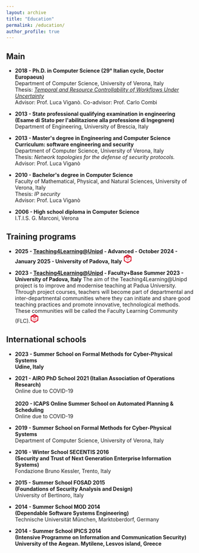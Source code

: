 ```yaml
---
layout: archive
title: "Education"
permalink: /education/
author_profile: true
---
```


## Main

- **2018 - Ph.D. in Computer Science (29° Italian cycle, Doctor Europaeus)**<br/>Department of Computer Science, University of Verona, Italy<br/>Thesis: *[Temporal and Resource Controllability of Workflows Under Uncertainty](https://hdl.handle.net/11562/979769)*<br/>Advisor: Prof. Luca Viganò. Co-advisor: Prof. Carlo Combi

- **2013 - State professional qualifying examination in engineering**<br/>**(Esame di Stato per l'abilitazione alla professione di Ingegnere)**<br/>Department of Engineering, University of Brescia, Italy

- **2013 - Master's degree in Engineering and Computer Science**<br/>**Curriculum: software engineering and security**<br/>Department of Computer Science, University of Verona, Italy<br/>Thesis: *Network topologies for the defense of security protocols.*<br/>Advisor: Prof. Luca Viganò

- **2010 - Bachelor's degree in Computer Science**<br/>Faculty of Mathematical, Physical, and Natural Sciences, University of Verona, Italy<br/>Thesis: *IP security*<br/>Advisor: Prof. Luca Viganò
- **2006 - High school diploma in Computer Science**<br/>I.T.I.S. G. Marconi, Verona


## Training programs

- **2025 - [Teaching4Learning@Unipd](https://www.unipd.it/en/teaching4learning) - Advanced - October 2024 - January 2025 - University of Padova, Italy** <a href="https://bestr.it/award/show/RBl_kCm_QUeriPQ1__NzCA"><img src="/images/T4L2.png" width="5%" height="5%"/></a>

- **2023 - [Teaching4Learning@Unipd](https://www.unipd.it/en/teaching4learning) - Faculty+Base Summer 2023 - University of Padova, Italy** The aim of the Teaching4Learning@Unipd project is to improve and modernise teaching at Padua University. Through project courses, teachers will become part of departmental and inter-departmental communities where they can initiate and share good teaching practices and promote innovative, technological methods. These communities will be called the Faculty Learning Community (FLC).<a href="https://bestr.it/award/show/pGznTWS2TGKnHChhzKzX6w"><img src="/images/T4L.png" width="5%" height="5%"/></a>

  
## International schools

- **2023 - Summer School on Formal Methods for Cyber-Physical Systems**<br/>**Udine, Italy**

- **2021 - AIRO PhD School 2021 (Italian Association of Operations Research)**<br/>Online due to COVID-19<br/><br/>**2020 - ICAPS Online Summer School on Automated Planning &amp; Scheduling**<br/>Online due to COVID-19

- **2019 - Summer School on Formal Methods for Cyber-Physical Systems**<br/>Department of Computer Science, University of Verona, Italy

- **2016 - Winter School SECENTIS 2016**<br/>**(Security and Trust of Next Generation Enterprise Information Systems)**<br/>Fondazione Bruno Kessler, Trento, Italy

- **2015 - Summer School FOSAD 2015**<br/>**(Foundations of Security Analysis and Design)**<br/>University of Bertinoro, Italy

- **2014 - Summer School MOD 2014**<br/>**(Dependable Software Systems Engineering)**<br/>Technische Universität München, Marktoberdorf, Germany

- **2014 - Summer School IPICS 2014**<br/>**(Intensive Programme on Information and Communication Security)**<br/>**University of the Aegean. Mytilene, Lesvos island, Greece**